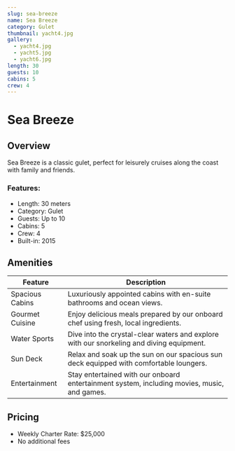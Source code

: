 ```yaml
---
slug: sea-breeze
name: Sea Breeze
category: Gulet
thumbnail: yacht4.jpg
gallery:
  - yacht4.jpg
  - yacht5.jpg
  - yacht6.jpg
length: 30
guests: 10
cabins: 5
crew: 4
---
```


# Sea Breeze

## Overview

Sea Breeze is a classic gulet, perfect for leisurely cruises along the coast with family and friends.

### Features:

* Length: 30 meters
* Category: Gulet
* Guests: Up to 10
* Cabins: 5
* Crew: 4
* Built-in: 2015

## Amenities

| Feature         | Description                                                                                 |
| --------------- | ------------------------------------------------------------------------------------------- |
| Spacious Cabins | Luxuriously appointed cabins with en-suite bathrooms and ocean views.                       |
| Gourmet Cuisine | Enjoy delicious meals prepared by our onboard chef using fresh, local ingredients.          |
| Water Sports    | Dive into the crystal-clear waters and explore with our snorkeling and diving equipment.    |
| Sun Deck        | Relax and soak up the sun on our spacious sun deck equipped with comfortable loungers.      |
| Entertainment   | Stay entertained with our onboard entertainment system, including movies, music, and games. |

## Pricing

* Weekly Charter Rate: $25,000
* No additional fees
